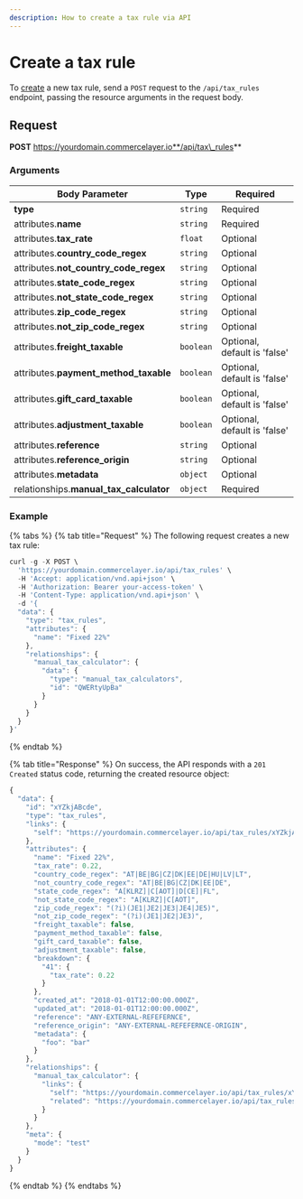 ```yaml
---
description: How to create a tax rule via API
---
```


# Create a tax rule

To [create](https://docs.commercelayer.io/developers/creating-resources) a new tax rule, send a `POST` request to the `/api/tax_rules` endpoint, passing the resource arguments in the request body.

## Request

**POST** https://yourdomain.commercelayer.io**/api/tax\_rules**

### Arguments

| Body Parameter                            | Type      | Required                     |
| ----------------------------------------- | --------- | ---------------------------- |
| **type**                                  | `string`  | Required                     |
| attributes.**name**                       | `string`  | Required                     |
| attributes.**tax\_rate**                  | `float`   | Optional                     |
| attributes.**country\_code\_regex**       | `string`  | Optional                     |
| attributes.**not\_country\_code\_regex**  | `string`  | Optional                     |
| attributes.**state\_code\_regex**         | `string`  | Optional                     |
| attributes.**not\_state\_code\_regex**    | `string`  | Optional                     |
| attributes.**zip\_code\_regex**           | `string`  | Optional                     |
| attributes.**not\_zip\_code\_regex**      | `string`  | Optional                     |
| attributes.**freight\_taxable**           | `boolean` | Optional, default is 'false' |
| attributes.**payment\_method\_taxable**   | `boolean` | Optional, default is 'false' |
| attributes.**gift\_card\_taxable**        | `boolean` | Optional, default is 'false' |
| attributes.**adjustment\_taxable**        | `boolean` | Optional, default is 'false' |
| attributes.**reference**                  | `string`  | Optional                     |
| attributes.**reference\_origin**          | `string`  | Optional                     |
| attributes.**metadata**                   | `object`  | Optional                     |
| relationships.**manual\_tax\_calculator** | `object`  | Required                     |

### Example

{% tabs %}
{% tab title="Request" %}
The following request creates a new tax rule:

```javascript
curl -g -X POST \
  'https://yourdomain.commercelayer.io/api/tax_rules' \
  -H 'Accept: application/vnd.api+json' \
  -H 'Authorization: Bearer your-access-token' \
  -H 'Content-Type: application/vnd.api+json' \
  -d '{
  "data": {
    "type": "tax_rules",
    "attributes": {
      "name": "Fixed 22%"
    },
    "relationships": {
      "manual_tax_calculator": {
        "data": {
          "type": "manual_tax_calculators",
          "id": "QWERtyUpBa"
        }
      }
    }
  }
}'
```
{% endtab %}

{% tab title="Response" %}
On success, the API responds with a `201 Created` status code, returning the created resource object:

```javascript
{
  "data": {
    "id": "xYZkjABcde",
    "type": "tax_rules",
    "links": {
      "self": "https://yourdomain.commercelayer.io/api/tax_rules/xYZkjABcde"
    },
    "attributes": {
      "name": "Fixed 22%",
      "tax_rate": 0.22,
      "country_code_regex": "AT|BE|BG|CZ|DK|EE|DE|HU|LV|LT",
      "not_country_code_regex": "AT|BE|BG|CZ|DK|EE|DE",
      "state_code_regex": "A[KLRZ]|C[AOT]|D[CE]|FL",
      "not_state_code_regex": "A[KLRZ]|C[AOT]",
      "zip_code_regex": "(?i)(JE1|JE2|JE3|JE4|JE5)",
      "not_zip_code_regex": "(?i)(JE1|JE2|JE3)",
      "freight_taxable": false,
      "payment_method_taxable": false,
      "gift_card_taxable": false,
      "adjustment_taxable": false,
      "breakdown": {
        "41": {
          "tax_rate": 0.22
        }
      },
      "created_at": "2018-01-01T12:00:00.000Z",
      "updated_at": "2018-01-01T12:00:00.000Z",
      "reference": "ANY-EXTERNAL-REFEFERNCE",
      "reference_origin": "ANY-EXTERNAL-REFEFERNCE-ORIGIN",
      "metadata": {
        "foo": "bar"
      }
    },
    "relationships": {
      "manual_tax_calculator": {
        "links": {
          "self": "https://yourdomain.commercelayer.io/api/tax_rules/xYZkjABcde/relationships/manual_tax_calculator",
          "related": "https://yourdomain.commercelayer.io/api/tax_rules/xYZkjABcde/manual_tax_calculator"
        }
      }
    },
    "meta": {
      "mode": "test"
    }
  }
}
```
{% endtab %}
{% endtabs %}
